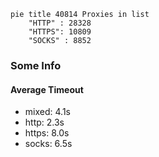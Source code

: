 
```mermaid
pie title 40814 Proxies in list
    "HTTP" : 28328
    "HTTPS": 10809
    "SOCKS" : 8852
```

### Some Info
#### Average Timeout

- mixed: 4.1s
- http: 2.3s
- https: 8.0s
- socks: 6.5s